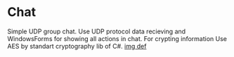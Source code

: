# Chat
Simple UDP group chat. Use UDP protocol data recieving and WindowsForms for showing all actions in chat.
For crypting information Use AES by standart cryptography lib of C#.
[img def](/1.png)

